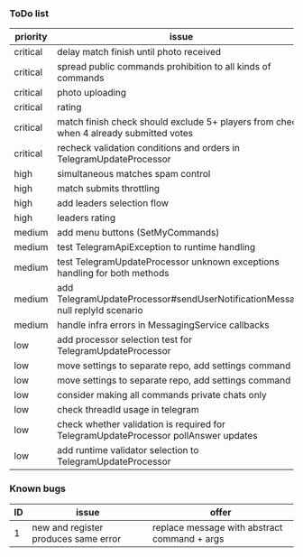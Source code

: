 ### ToDo list

| priority | issue                                                                                  |
|----------|----------------------------------------------------------------------------------------|
| critical | delay match finish until photo received                                                |
| critical | spread public commands prohibition to all kinds of commands                            |
| critical | photo uploading                                                                        |
| critical | rating                                                                                 |
| critical | match finish check should exclude 5+ players from check when 4 already submitted votes |
| critical | recheck validation conditions and orders in TelegramUpdateProcessor                    |
| high     | simultaneous matches spam control                                                      |
| high     | match submits throttling                                                               |
| high     | add leaders selection flow                                                             |
| high     | leaders rating                                                                         |
| medium   | add menu buttons (SetMyCommands)                                                       |
| medium   | test TelegramApiException to runtime handling                                          |
| medium   | test TelegramUpdateProcessor unknown exceptions handling for both methods              |
| medium   | add TelegramUpdateProcessor#sendUserNotificationMessage null replyId scenario          |
| medium   | handle infra errors in MessagingService callbacks                                      |
| low      | add processor selection test for TelegramUpdateProcessor                               |
| low      | move settings to separate repo, add settings command                                   |
| low      | move settings to separate repo, add settings command                                   |
| low      | consider making all commands private chats only                                        |
| low      | check threadId usage in telegram                                                       |
| low      | check whether validation is required for TelegramUpdateProcessor pollAnswer updates    |
| low      | add runtime validator selection to TelegramUpdateProcessor                             |

### Known bugs

| ID | issue                                | offer                                        |
|----|--------------------------------------|----------------------------------------------|
| 1  | new and register produces same error | replace message with abstract command + args |
